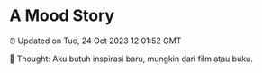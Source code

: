 # A Mood Story

⏰ Updated on Tue, 24 Oct 2023 12:01:52 GMT

💭 Thought: Aku butuh inspirasi baru, mungkin dari film atau buku.


